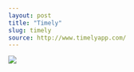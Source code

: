 ```yaml
---
layout: post
title: "Timely"
slug: timely
source: http://www.timelyapp.com/
---
```


<img src="{{ site.url }}/assets/img/screenshots/timely.jpg">
